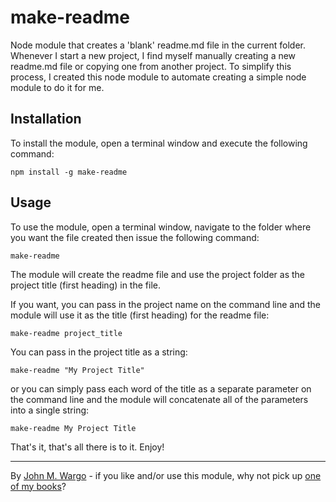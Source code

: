 make-readme
===========

Node module that creates a 'blank' readme.md file in the current folder.  Whenever I start a new project, I find myself manually creating a new readme.md file or copying one from another project. To simplify this process, I created this node module to automate creating a simple node module to do it for me. 

Installation
------------
To install the module, open a terminal window and execute the following command:

	npm install -g make-readme

Usage
------------
To use the module, open a terminal window, navigate to the folder where you want the file created then issue the following command:

	make-readme

The module will create the readme file and use the project folder as the project title (first heading) in the file. 

If you want, you can pass in the project name on the command line and the module will use it as the title (first heading) for the readme file:

	make-readme project_title

You can pass in the project title as a string:

	make-readme "My Project Title"

or you can simply pass each word of the title as a separate parameter on the command line and the module will concatenate all of the parameters into a single string:

	make-readme My Project Title

That's it, that's all there is to it. Enjoy!

* * *
By [John M. Wargo](http://www.johnwargo.com) - if you like and/or use this module, why not pick up [one of my books](http://www.johnwargobooks.com)?